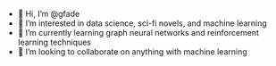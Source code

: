 - 👋 Hi, I’m @gfade
- 👀 I’m interested in data science, sci-fi novels, and machine learning 
- 🌱 I’m currently learning graph neural networks and reinforcement learning techniques 
- 💞️ I’m looking to collaborate on anything with machine learning 


<!---
gfade/gfade is a ✨ special ✨ repository because its `README.md` (this file) appears on your GitHub profile.
You can click the Preview link to take a look at your changes.
--->
